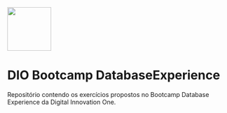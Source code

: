 <img src="https://hermes.digitalinnovation.one/tracks/7df7e300-b035-4b09-a7ad-34d1cb18f9a6.png" width='100' height='100'>

# DIO Bootcamp DatabaseExperience
Repositório contendo os exercícios propostos no Bootcamp Database Experience da Digital Innovation One.
